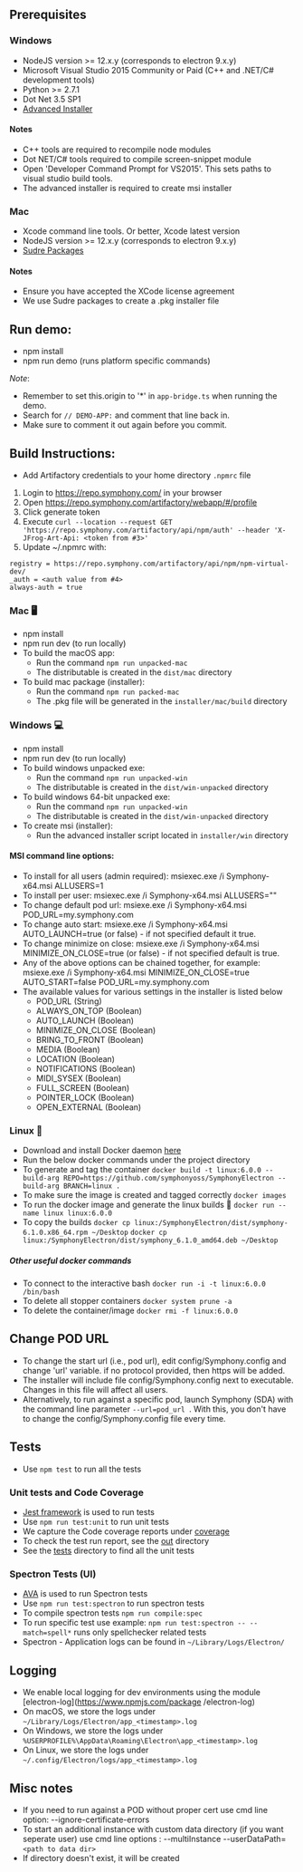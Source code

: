 ## Prerequisites

### Windows
- NodeJS version >= 12.x.y (corresponds to electron 9.x.y)
- Microsoft Visual Studio 2015 Community or Paid (C++ and .NET/C# development tools)
- Python >= 2.7.1
- Dot Net 3.5 SP1
- [Advanced Installer](https://www.advancedinstaller.com/)

#### Notes
- C++ tools are required to recompile node modules
- Dot NET/C# tools required to compile screen-snippet module
- Open 'Developer Command Prompt for VS2015'. This sets paths to visual studio build tools.
- The advanced installer is required to create msi installer

### Mac
- Xcode command line tools. Or better, Xcode latest version
- NodeJS version >= 12.x.y (corresponds to electron 9.x.y)
- [Sudre Packages](http://s.sudre.free.fr/Software/Packages/about.html)

#### Notes
- Ensure you have accepted the XCode license agreement
- We use Sudre packages to create a .pkg installer file 

## Run demo:
- npm install
- npm run demo (runs platform specific commands)

*Note*: 
- Remember to set this.origin to '*' in `app-bridge.ts` when running the demo. 
- Search for `// DEMO-APP:` and comment that line back in. 
- Make sure to comment it out again before you commit.

## Build Instructions:

- Add Artifactory credentials to your home directory `.npmrc` file

1. Login to https://repo.symphony.com/ in your browser
2. Open https://repo.symphony.com/artifactory/webapp/#/profile
3. Click generate token
4. Execute `curl --location --request GET 'https://repo.symphony.com/artifactory/api/npm/auth' --header 'X-JFrog-Art-Api: <token from #3>'`
5. Update ~/.npmrc with:

```
registry = https://repo.symphony.com/artifactory/api/npm/npm-virtual-dev/
_auth = <auth value from #4>
always-auth = true
```

### Mac 🖥
- npm install
- npm run dev (to run locally)
- To build the macOS app:
  * Run the command `npm run unpacked-mac`
  * The distributable is created in the `dist/mac` directory
- To build mac package (installer):  
  * Run the command `npm run packed-mac`
  * The .pkg file will be generated in the `installer/mac/build` directory

### Windows 💻
- npm install
- npm run dev (to run locally)
- To build windows unpacked exe:
  * Run the command `npm run unpacked-win`
  * The distributable is created in the `dist/win-unpacked` directory
- To build windows 64-bit unpacked exe:
  * Run the command `npm run unpacked-win`
  * The distributable is created in the `dist/win-unpacked` directory
- To create msi (installer):
  * Run the advanced installer script located in `installer/win` directory
  
#### MSI command line options:
- To install for all users (admin required): msiexec.exe /i Symphony-x64.msi ALLUSERS=1
- To install per user: msiexec.exe /i Symphony-x64.msi ALLUSERS=""
- To change default pod url: msiexe.exe /i Symphony-x64.msi POD_URL=my.symphony.com
- To change auto start: msiexe.exe /i Symphony-x64.msi AUTO_LAUNCH=true (or false) - if not specified default it true.
- To change minimize on close: msiexe.exe /i Symphony-x64.msi MINIMIZE_ON_CLOSE=true (or false) - if not specified default is true.
- Any of the above options can be chained together, for example: msiexe.exe /i Symphony-x64.msi MINIMIZE_ON_CLOSE=true AUTO_START=false POD_URL=my.symphony.com
- The available values for various settings in the installer is listed below
  * POD_URL (String)
  * ALWAYS_ON_TOP (Boolean)
  * AUTO_LAUNCH (Boolean)
  * MINIMIZE_ON_CLOSE (Boolean)
  * BRING_TO_FRONT (Boolean)
  * MEDIA (Boolean)
  * LOCATION (Boolean)
  * NOTIFICATIONS (Boolean)
  * MIDI_SYSEX (Boolean)
  * FULL_SCREEN (Boolean)
  * POINTER_LOCK (Boolean)
  * OPEN_EXTERNAL (Boolean)

### Linux 🐳
- Download and install Docker daemon [here](https://www.docker.com/products/docker-desktop)
- Run the below docker commands under the project directory
- To generate and tag the container
`docker build -t linux:6.0.0 --build-arg REPO=https://github.com/symphonyoss/SymphonyElectron --build-arg BRANCH=linux .`
- To make sure the image is created and tagged correctly
`docker images`
- To run the docker image and generate the linux builds 🎉
`docker run --name linux linux:6.0.0`
- To copy the builds
`docker cp linux:/SymphonyElectron/dist/symphony-6.1.0.x86_64.rpm ~/Desktop`
`docker cp linux:/SymphonyElectron/dist/symphony_6.1.0_amd64.deb ~/Desktop`

##### Other useful docker commands
- To connect to the interactive bash
`docker run -i -t linux:6.0.0 /bin/bash`
- To delete all stopper containers
`docker system prune -a`
- To delete the container/image
`docker rmi -f linux:6.0.0`

## Change POD URL
- To change the start url (i.e., pod url), edit config/Symphony.config and change 'url' variable. if no protocol provided, then https will be added.
- The installer will include file config/Symphony.config next to executable. Changes in this file will affect all
 users.
- Alternatively, to run against a specific pod, launch Symphony (SDA) with the command line parameter `--url=pod_url
`. With this, you don't have to change the config/Symphony.config file every time.

## Tests
- Use `npm test` to run all the tests

### Unit tests and Code Coverage
- [Jest framework](http://facebook.github.io/jest/) is used to run tests
- Use `npm run test:unit` to run unit tests
- We capture the Code coverage reports under [coverage](out/coverage)
- To check the test run report, see the [out](out/) directory
- See the [tests](spec/) directory to find all the unit tests

### Spectron Tests (UI)
- [AVA](https://github.com/avajs/ava) is used to run Spectron tests
- Use `npm run test:spectron` to run spectron tests
- To compile spectron tests `npm run compile:spec`
- To run specific test use example: `npm run test:spectron -- --match=spell*` runs only spellchecker related tests
- Spectron - Application logs can be found in `~/Library/Logs/Electron/`  

## Logging
- We enable local logging for dev environments using the module [electron-log](https://www.npmjs.com/package
/electron-log)
- On macOS, we store the logs under `~/Library/Logs/Electron/app_<timestamp>.log`
- On Windows, we store the logs under `%USERPROFILE%\AppData\Roaming\Electron\app_<timestamp>.log`
- On Linux, we store the logs under `~/.config/Electron/logs/app_<timestamp>.log`

## Misc notes
- If you need to run against a POD without proper cert use cmd line option: --ignore-certificate-errors
- To start an additional instance with custom data directory (if you want seperate user) use cmd line options
: --multiInstance --userDataPath=`<path to data dir>`
- If directory doesn't exist, it will be created
